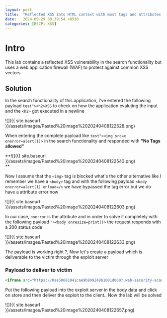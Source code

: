 ```yaml
---
layout: post
title:  "Reflected XSS into HTML context with most tags and attributes blocked"
date:   2024-09-29 09:39:54 +0530
categories: [BSCP, XSS]
---
```

  

# Intro

This lab contains a reflected XSS vulnerability in the search functionality but uses a web application firewall (WAF) to protect against common XSS vectors



## Solution

In the search functionality of this application, I've entered the following payload `test"><h2>XSS` to check on how the application evaluting the input and the `<h2>` got executed in a newline

  

![]({{ site.baseurl }}/assets/images/Pasted%20image%2020240408122528.png)  

  

When entering the complete payload like `test"><img src=x onerror=alert(1)>` in the search functionality and responded with **"No Tags allowed"**

**![]({{ site.baseurl }}/assets/images/Pasted%20image%2020240408122543.png)  
**

Now I assume that the `<img>` tag is blocked what's the other alternative like I remember we have a `<body>` tag and with the following payload `<body onerror=alert(1) onload=/>` we have bypassed the tag error but we do have a attribute error now

  

![]({{ site.baseurl }}/assets/images/Pasted%20image%2020240408122603.png)  

  

In our case, `onerror` is the attribute and in order to solve it completely with the following payload `"><body onresize=print()>` the request responds with a 200 status code

  

![]({{ site.baseurl }}/assets/images/Pasted%20image%2020240408122633.png)  

  

The payload is working right ?, Now let's create a payload which is deliverable to the victim through the exploit server

### **Payload to deliver to victim**

```html
<iframe src="https://0ae50081041cae9b809249b1001d0007.web-security-academy.net/?search=%22%3E%3Cbody%20onresize=print()%3E" onload=this.style.width='100px'>
```

  

Put the following payload into the exploit server in the body data and click on store and then deliver the exploit to the client.. Now the lab will be solved

  

![]({{ site.baseurl }}/assets/images/Pasted%20image%2020240408122657.png)